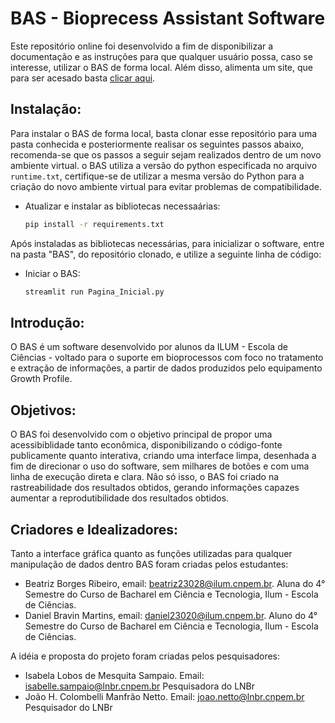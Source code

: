 # BAS - Bioprecess Assistant Software

Este repositório online foi desenvolvido a fim de disponibilizar a documentação e as instruções para que qualquer usuário possa, caso se interesse, utilizar o BAS de forma local. Além disso, alimenta um site, que para ser acesado basta [clicar aqui](https://baslnbr.streamlit.app).

## Instalação:
Para instalar o BAS de forma local, basta clonar esse repositório para uma pasta conhecida e posteriormente realisar os seguintes passos abaixo, recomenda-se que os passos a seguir sejam realizados dentro de um novo ambiente virtual. o BAS utiliza a versão do python especificada no arquivo `runtime.txt`, certifique-se de utilizar a mesma versão do Python para a criação do novo ambiente virtual para evitar problemas de compatibilidade.
  - Atualizar e instalar as bibliotecas necessaárias:
    ```bash
    pip install -r requirements.txt
    ```

Após instaladas as bibliotecas necessárias, para inicializar o software, entre na pasta "BAS", do repositório clonado, e utilize a seguinte linha de código:
  - Iniciar o BAS:
    ```bash
    streamlit run Pagina_Inicial.py
    ```

## Introdução:

O BAS é um software desenvolvido por alunos da ILUM - Escola de Ciências - voltado para o suporte em bioprocessos com foco no tratamento e extração de informações, a partir de dados produzidos pelo equipamento Growth Profile. 

## Objetivos: 

O BAS foi desenvolvido com o objetivo principal de propor uma acessibiblidade tanto econômica, disponibilizando o código-fonte publicamente quanto interativa, criando uma interface limpa, desenhada a fim de direcionar o uso do software, sem milhares de botões e com uma linha de execução direta e clara. Não só isso, o BAS foi criado na rastreabilidade dos resultados obtidos, gerando informações capazes aumentar a reprodutibilidade dos resultados obtidos. 

## Criadores e Idealizadores:
Tanto a interface gráfica quanto as funções utilizadas para qualquer manipulação de dados dentro BAS foram criadas pelos estudantes: 
  - Beatriz Borges Ribeiro, email: beatriz23028@ilum.cnpem.br.
    Aluna do 4° Semestre do Curso de Bacharel em Ciência e Tecnologia, Ilum - Escola de Ciências.
  - Daniel Bravin Martins, email: daniel23020@ilum.cnpem.br.
    Aluno do 4° Semestre do Curso de Bacharel em Ciência e Tecnologia, Ilum - Escola de Ciências.

A idéia e proposta do projeto foram criadas pelos pesquisadores:
  - Isabela Lobos de Mesquita Sampaio. Email: isabelle.sampaio@lnbr.cnpem.br Pesquisadora do LNBr
  - João H. Colombelli Manfrão Netto. Email: joao.netto@lnbr.cnpem.br  Pesquisador do LNBr
